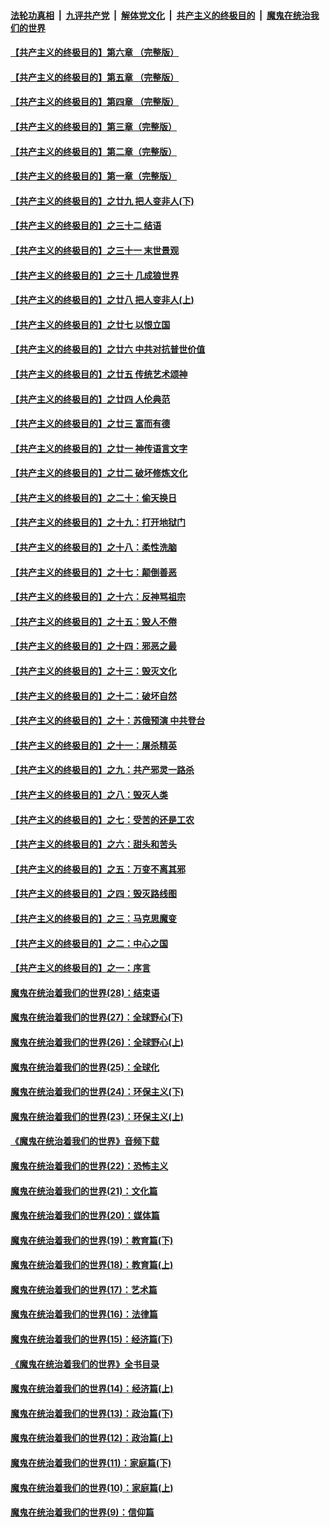 ####  [法轮功真相](../../../../basic/blob/master/README.md?t=08212339) &nbsp;|&nbsp; [九评共产党](../../../../9ping.md/blob/master/README.md?t=08212339) &nbsp;|&nbsp; [解体党文化](../../../../jtdwh.md/blob/master/README.md?t=08212339)  &nbsp;|&nbsp; [共产主义的终极目的](../../../../gczydzjmd.md/blob/master/README.md?t=08212339) &nbsp;|&nbsp; [魔鬼在统治我们的世界](../../../../mgztzwmdsj.md/blob/master/README.md?t=08212339) 

#### [【共产主义的终极目的】第六章 （完整版）](../pages/nsc422/n11428913.md?t=08212339) 

#### [【共产主义的终极目的】第五章 （完整版）](../pages/nsc422/n11428912.md?t=08212339) 

#### [【共产主义的终极目的】第四章 （完整版）](../pages/nsc422/n11428907.md?t=08212339) 

#### [【共产主义的终极目的】第三章（完整版）](../pages/nsc422/n11428848.md?t=08212339) 

#### [【共产主义的终极目的】第二章（完整版）](../pages/nsc422/n11428831.md?t=08212339) 

#### [【共产主义的终极目的】第一章（完整版）](../pages/nsc422/n11417651.md?t=08212339) 

#### [【共产主义的终极目的】之廿九 把人变非人(下)](../pages/nsc422/n11344140.md?t=08212339) 

#### [【共产主义的终极目的】之三十二 结语](../pages/nsc422/n11360535.md?t=08212339) 

#### [【共产主义的终极目的】之三十一 末世景观](../pages/nsc422/n11351129.md?t=08212339) 

#### [【共产主义的终极目的】之三十 几成狼世界](../pages/nsc422/n11348280.md?t=08212339) 

#### [【共产主义的终极目的】之廿八 把人变非人(上)](../pages/nsc422/n11340492.md?t=08212339) 

#### [【共产主义的终极目的】之廿七 以恨立国](../pages/nsc422/n11336944.md?t=08212339) 

#### [【共产主义的终极目的】之廿六 中共对抗普世价值](../pages/nsc422/n11324785.md?t=08212339) 

#### [【共产主义的终极目的】之廿五 传统艺术颂神](../pages/nsc422/n11296396.md?t=08212339) 

#### [【共产主义的终极目的】之廿四 人伦典范](../pages/nsc422/n11296397.md?t=08212339) 

#### [【共产主义的终极目的】之廿三 富而有德](../pages/nsc422/n11283598.md?t=08212339) 

#### [【共产主义的终极目的】之廿一 神传语言文字](../pages/nsc422/n11263265.md?t=08212339) 

#### [【共产主义的终极目的】之廿二 破坏修炼文化](../pages/nsc422/n11245728.md?t=08212339) 

#### [【共产主义的终极目的】之二十：偷天换日](../pages/nsc422/n11238846.md?t=08212339) 

#### [【共产主义的终极目的】之十九：打开地狱门](../pages/nsc422/n11206376.md?t=08212339) 

#### [【共产主义的终极目的】之十八：柔性洗脑](../pages/nsc422/n11199994.md?t=08212339) 

#### [【共产主义的终极目的】之十七：颠倒善恶](../pages/nsc422/n11179782.md?t=08212339) 

#### [【共产主义的终极目的】之十六：反神骂祖宗](../pages/nsc422/n11166798.md?t=08212339) 

#### [【共产主义的终极目的】之十五：毁人不倦](../pages/nsc422/n11166792.md?t=08212339) 

#### [【共产主义的终极目的】之十四：邪恶之最](../pages/nsc422/n11150249.md?t=08212339) 

#### [【共产主义的终极目的】之十三：毁灭文化](../pages/nsc422/n11135227.md?t=08212339) 

#### [【共产主义的终极目的】之十二：破坏自然](../pages/nsc422/n11135214.md?t=08212339) 

#### [【共产主义的终极目的】之十：苏俄预演 中共登台](../pages/nsc422/n11118424.md?t=08212339) 

#### [【共产主义的终极目的】之十一：屠杀精英](../pages/nsc422/n11118442.md?t=08212339) 

#### [【共产主义的终极目的】之九：共产邪灵一路杀](../pages/nsc422/n11114139.md?t=08212339) 

#### [【共产主义的终极目的】之八：毁灭人类](../pages/nsc422/n11108503.md?t=08212339) 

#### [【共产主义的终极目的】之七：受苦的还是工农](../pages/nsc422/n11101809.md?t=08212339) 

#### [【共产主义的终极目的】之六：甜头和苦头](../pages/nsc422/n11096971.md?t=08212339) 

#### [【共产主义的终极目的】之五：万变不离其邪](../pages/nsc422/n11091285.md?t=08212339) 

#### [【共产主义的终极目的】之四：毁灭路线图](../pages/nsc422/n11086284.md?t=08212339) 

#### [【共产主义的终极目的】之三：马克思魔变](../pages/nsc422/n11061941.md?t=08212339) 

#### [【共产主义的终极目的】之二：中心之国](../pages/nsc422/n11047728.md?t=08212339) 

#### [【共产主义的终极目的】之一：序言](../pages/nsc422/n11086077.md?t=08212339) 

#### [魔鬼在统治着我们的世界(28)：结束语](../pages/nsc422/n10936246.md?t=08212339) 

#### [魔鬼在统治着我们的世界(27)：全球野心(下)](../pages/nsc422/n10928319.md?t=08212339) 

#### [魔鬼在统治着我们的世界(26)：全球野心(上)](../pages/nsc422/n10900318.md?t=08212339) 

#### [魔鬼在统治着我们的世界(25)：全球化](../pages/nsc422/n10788205.md?t=08212339) 

#### [魔鬼在统治着我们的世界(24)：环保主义(下)](../pages/nsc422/n10695307.md?t=08212339) 

#### [魔鬼在统治着我们的世界(23)：环保主义(上)](../pages/nsc422/n10688613.md?t=08212339) 

#### [《魔鬼在统治着我们的世界》音频下载](../pages/nsc422/n10635553.md?t=08212339) 

#### [魔鬼在统治着我们的世界(22)：恐怖主义](../pages/nsc422/n10614727.md?t=08212339) 

#### [魔鬼在统治着我们的世界(21)：文化篇](../pages/nsc422/n10597706.md?t=08212339) 

#### [魔鬼在统治着我们的世界(20)：媒体篇](../pages/nsc422/n10586579.md?t=08212339) 

#### [魔鬼在统治着我们的世界(19)：教育篇(下)](../pages/nsc422/n10564808.md?t=08212339) 

#### [魔鬼在统治着我们的世界(18)：教育篇(上)](../pages/nsc422/n10526970.md?t=08212339) 

#### [魔鬼在统治着我们的世界(17)：艺术篇](../pages/nsc422/n10499093.md?t=08212339) 

#### [魔鬼在统治着我们的世界(16)：法律篇](../pages/nsc422/n10485969.md?t=08212339) 

#### [魔鬼在统治着我们的世界(15)：经济篇(下)](../pages/nsc422/n10469975.md?t=08212339) 

#### [《魔鬼在统治着我们的世界》全书目录](../pages/nsc422/n10464261.md?t=08212339) 

#### [魔鬼在统治着我们的世界(14)：经济篇(上)](../pages/nsc422/n10457370.md?t=08212339) 

#### [魔鬼在统治着我们的世界(13)：政治篇(下)](../pages/nsc422/n10448270.md?t=08212339) 

#### [魔鬼在统治着我们的世界(12)：政治篇(上)](../pages/nsc422/n10444576.md?t=08212339) 

#### [魔鬼在统治着我们的世界(11)：家庭篇(下)](../pages/nsc422/n10440961.md?t=08212339) 

#### [魔鬼在统治着我们的世界(10)：家庭篇(上)](../pages/nsc422/n10435448.md?t=08212339) 

#### [魔鬼在统治着我们的世界(9)：信仰篇](../pages/nsc422/n10432159.md?t=08212339) 

